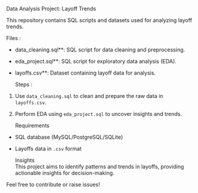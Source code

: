  Data Analysis Project: Layoff Trends  

This repository contains SQL scripts and datasets used for analyzing layoff trends.  

   Files :
- data_cleaning.sql**: SQL script for data cleaning and preprocessing.  
- eda_project.sql**: SQL script for exploratory data analysis (EDA).  
- layoffs.csv**: Dataset containing layoff data for analysis.  

    Steps :
1. Use `data_cleaning.sql` to clean and prepare the raw data in `layoffs.csv`.  
2. Perform EDA using `eda_project.sql` to uncover insights and trends.  

    Requirements  
- SQL database (MySQL/PostgreSQL/SQLite)  
- Layoffs data in `.csv` format  

    Insights  
This project aims to identify patterns and trends in layoffs, providing actionable insights for decision-making.  

Feel free to contribute or raise issues!  
